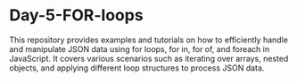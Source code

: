 # Day-5-FOR-loops

This repository provides examples and tutorials on how to efficiently handle and manipulate JSON data using for loops, for in, for of, and foreach in JavaScript. It covers various scenarios such as iterating over arrays, nested objects, and applying different loop structures to process JSON data.
